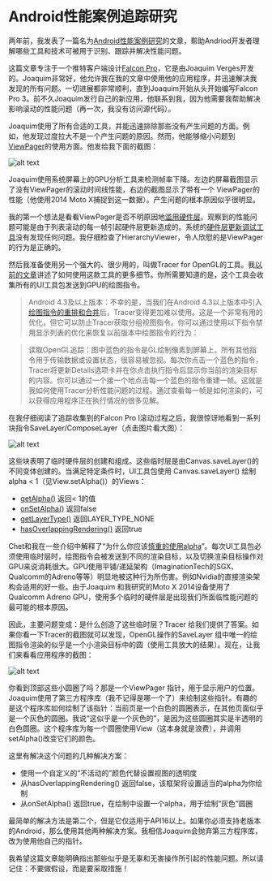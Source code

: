 # Android性能案例追踪研究

两年前，我发表了一篇名为[Android性能案例研究](http://www.curious-creature.com/2012/12/01/android-performance-case-study/)的文章，帮助Andriod开发者理解哪些工具和技术可被用于识别、跟踪并解决性能问题。

这篇文章专注于一个推特客户端设计[Falcon Pro](https://play.google.com/store/apps/details?id=com.jv.materialfalcon)，它是由Joaquim Vergès开发的。Joaquim非常好，他允许我在我的文章中使用他的应用程序，并迅速解决我发现的所有问题。一切进展都非常顺利，直到Joaquim开始从头开始编写Falcon Pro 3。前不久Joaquim发行自己的新应用，他联系到我，因为他需要我帮助解决影响滚动的性能问题（再一次，我没有访问源代码）。

Joaquim使用了所有合适的工具，并能迅速排除那些没有产生问题的方面。例如，他发现过度拉大不是一个产生问题的原因。然而，他能够缩小问题到[ViewPager](http://developer.android.com/reference/android/support/v4/view/ViewPager.html)的使用方面。他发给我下面的截图：

![alt text](images/9.1.png)

Joaquim使用系统屏幕上的GPU分析工具来检测帧率下降。左边的屏幕截图显示了没有ViewPager的滚动时间线性能，右边的截图显示了带有一个 ViewPager的性能（他使用2014 Moto X捕捉到这一数据）。产生问题的根本原因似乎很明显。

我的第一个想法是看看ViewPager是否不明原因地[滥用硬件层](http://www.curious-creature.com/2013/09/13/optimizing-hardware-layers/)。观察到的性能问题可能是由于列表滚动的每一帧引起硬件层更新造成的。系统的[硬件层更新调试工具](http://www.curious-creature.com/2013/09/13/optimizing-hardware-layers/)没有发现任何问题。我仔细检查了HierarchyViewer，令人欣慰的是ViewPager的行为是正确的。

然后我准备使用另一个强大的、很少用的，叫做Tracer for OpenGL的工具。我[以前的文章](http://www.curious-creature.com/2012/12/01/android-performance-case-study/)讲述了如何使用这款工具的更多细节。你所需要知道的是，这个工具会收集所有的UI工具包发送到GPU的绘图指令。

>Android 4.3及以上版本：不幸的是，当我们在Android 4.3以上版本中引入[绘图指令的重排和合并](https://developers.google.com/events/io/sessions/325418001)后，Tracer变得更加难以使用。这是一个非常有用的优化，但它可以防止Tracer获取分组视图指令。你可以通过使用以下指令禁用显示列表的优化来恢复以前版本中绘图指令的行为：

>读取OpenGL追踪：图中蓝色的指令是GL绘制像素到屏幕上。所有其他指令用于传输数据或设置状态，很容易被忽视。每次你点击一个蓝色的指令，Tracer将更新Details选项卡并在你点击执行指令后显示你当前的渲染目标的内容。你可以通过一个接一个地点击每一个蓝色的指令重建一帧。这就是我如何使用Tracer分析性能问题的过程。通过查看每一帧是如何渲染的，可以获得应用程序正在执行情况的很多见解。

在我仔细阅读了追踪收集到的Falcon Pro I滚动过程之后，我很惊讶地看到一系列块指令SaveLayer/ComposeLayer（点击图片看大图）：

![alt text](images/9.2.png)

这些块表明了临时硬件层的创建和组成。这些临时层是由Canvas.saveLayer()的不同变体创建的。当满足特定条件时，UI工具包使用 Canvas.saveLayer() 绘制alpha < 1（见View.setAlpha()）的Views：

- [getAlpha()](http://developer.android.com/reference/android/view/View.html#getAlpha()) 返回< 1的值
- [onSetAlpha()](http://developer.android.com/reference/android/view/View.html#onSetAlpha(int)) 返回false
- [getLayerType()](http://developer.android.com/reference/android/view/View.html#getLayerType()) 返回LAYER_TYPE_NONE
- [hasOverlappingRendering()](http://developer.android.com/reference/android/view/View.html#hasOverlappingRendering()) 返回true

Chet和我在一些介绍中解释了“为什么你应该[慎重的使用alpha](https://www.youtube.com/watch?v=vQZFaec9NpA&feature=youtu.be&t=29m51s)”。每次UI工具包必须使用临时层时，绘图指令会被发送到不同的渲染目标，以及切换渲染目标操作对GPU来说消耗很大。GPU使用平铺/递延架构（ImaginationTech的SGX、Qualcomm的Adreno等等）明显地被这种行为所伤害。例如Nvidia的直接渲染架构会适用的好一些。由于Joaquim 和我研究的Moto X 2014设备使用了Qualcomm Adreno GPU，使用多个临时的硬件层是出现我们所面临性能问题的最可能的根本原因。

因此，主要问题变成：是什么创造了这些临时层？Tracer 给我们提供了答案。如果你看一下Tracer的截图就可以发现，OpenGL操作的SaveLayer 组中唯一的绘图指令渲染的似乎是一个小渲染目标中的圆（使用工具放大的结果）。现在，让我们来看看应用程序的截图：

![alt text](images/9.3.png)

你看到顶部这些小圆圈了吗？那是一个ViewPager 指针，用于显示用户的位置。Joaquim使用了第三方程序库（我不记得是哪一个了）来绘制这些指针。有趣的是这个程序库如何绘制了该指针：当前页是一个白色的圆圈表示，在其他页面似乎是一个灰色的圆圈。我说“这似乎是一个灰色的”，是因为这些圆圈其实是半透明的白色圆圈。这个程序库为每一个圆圈使用View（这本身就是浪费），并调用setAlpha()改变它们的颜色。

这里有解决这个问题的几种解决方案：

- 使用一个自定义的“不活动的”颜色代替设置视图的透明度
- 从hasOverlappingRendering() 返回false，该框架将设置适当的alpha为你绘制
- 从onSetAlpha() 返回true，在绘制中设置一个alpha，用于绘制“灰色”圆圈

最简单的解决方法是第二个，但是它仅适用于API16以上。如果你必须支持老版本的Android，那么使用其他两种解决方案。我相信Joaquim会抛弃第三方程序库，改为使用他自己的指针。

我希望这篇文章能明确指出那些似乎是无辜和无害操作所引起的性能问题。所以请记住：不要做假设，而是要采取措施！





